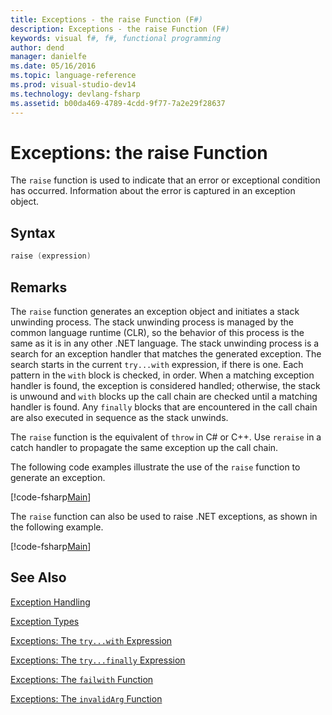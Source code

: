 ```yaml
---
title: Exceptions - the raise Function (F#)
description: Exceptions - the raise Function (F#)
keywords: visual f#, f#, functional programming
author: dend
manager: danielfe
ms.date: 05/16/2016
ms.topic: language-reference
ms.prod: visual-studio-dev14
ms.technology: devlang-fsharp
ms.assetid: b00da469-4789-4cdd-9f77-7a2e29f28637 
---
```


# Exceptions: the raise Function

The `raise` function is used to indicate that an error or exceptional condition has occurred. Information about the error is captured in an exception object.


## Syntax

```fsharp
raise (expression)
```

## Remarks
The `raise` function generates an exception object and initiates a stack unwinding process. The stack unwinding process is managed by the common language runtime (CLR), so the behavior of this process is the same as it is in any other .NET language. The stack unwinding process is a search for an exception handler that matches the generated exception. The search starts in the current `try...with` expression, if there is one. Each pattern in the `with` block is checked, in order. When a matching exception handler is found, the exception is considered handled; otherwise, the stack is unwound and `with` blocks up the call chain are checked until a matching handler is found. Any `finally` blocks that are encountered in the call chain are also executed in sequence as the stack unwinds.

The `raise` function is the equivalent of `throw` in C# or C++. Use `reraise` in a catch handler to propagate the same exception up the call chain.

The following code examples illustrate the use of the `raise` function to generate an exception.

[!code-fsharp[Main](../../../../samples/snippets/fslangref2/snippet5801.fs)]

The `raise` function can also be used to raise .NET exceptions, as shown in the following example.

[!code-fsharp[Main](../../../../samples/snippets/fslangref2/snippet5802.fs)]
    
## See Also
[Exception Handling](index.md)

[Exception Types](exception-types.md)

[Exceptions: The `try...with` Expression](the-try...with-expression.md)

[Exceptions: The `try...finally` Expression](the-try-finally-expression.md)

[Exceptions: The `failwith` Function](the-failwith-function.md)

[Exceptions: The `invalidArg` Function](the-invalidArg-function.md)